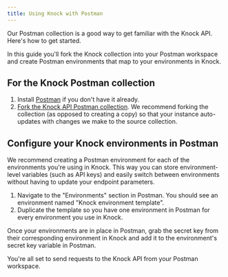 ```yaml
---
title: Using Knock with Postman
---
```


Our Postman collection is a good way to get familiar with the Knock API. Here's how to get started. 

In this guide you'll fork the Knock collection into your Postman workspace and create Postman environments that map to your environments in Knock.

## For the Knock Postman collection
1. Install [Postman](https://www.postman.com/downloads/) if you don't have it already.
2. [Fork the Knock API Postman collection](https://god.gw.postman.com/run-collection/10721026-cd261902-9249-4714-b7d3-896c15987fa5?action=collection%2Ffork&collection-url=entityId%3D10721026-cd261902-9249-4714-b7d3-896c15987fa5%26entityType%3Dcollection%26workspaceId%3De0ad9a88-e3dd-462b-8c44-695c9c10b8e5#?env%5BKnock%20environment%20template%5D=W3sia2V5IjoiYmFzZV91cmwiLCJ2YWx1ZSI6Imh0dHBzOi8vYXBpLmtub2NrLmFwcCIsImVuYWJsZWQiOnRydWV9LHsia2V5Ijoic2VjcmV0X2tleSIsInZhbHVlIjoiIiwiZW5hYmxlZCI6dHJ1ZX1d). We recommend forking the collection (as opposed to creating a copy) so that your instance auto-updates with changes we make to the source collection. 


## Configure your Knock environments in Postman
We recommend creating a Postman environment for each of the environments you're using in Knock. This way you can store environment-level variables (such as API keys) and easily switch between environments without having to update your endpoint parameters. 

1. Navigate to the "Environments" section in Postman. You should see an environment named "Knock environment template". 
2. Duplicate the template so you have one environment in Postman for every environment you use in Knock. 

Once your environments are in place in Postman, grab the secret key from their corresponding environment in Knock and add it to the environment's secret key variable in Postman. 

You're all set to send requests to the Knock API from your Postman workspace. 


